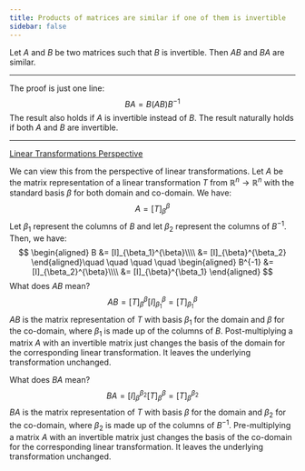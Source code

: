 ```yaml
---
title: Products of matrices are similar if one of them is invertible
sidebar: false
---
```


Let $A$ and $B$ be two matrices such that $B$ is invertible. Then $AB$ and $BA$ are similar.

<hr>

The proof is just one line:
$$
BA = B(AB)B^{-1}
$$
The result also holds if $A$ is invertible instead of $B$. The result naturally holds if both $A$ and $B$ are invertible. 

<hr>

<u>Linear Transformations Perspective</u>

We can view this from the perspective of linear transformations. Let $A$ be the matrix representation of a linear transformation $T$ from $\mathbb{R}^{n} \rightarrow \mathbb{R}^{n}$ with the standard basis $\beta$ for both domain and co-domain. We have:
$$
A = [T]_{\beta}^{\beta}
$$
Let $\beta_{1}$ represent the columns of $B$ and let $\beta_{2}$ represent the columns of $B^{-1}$. Then, we have:
$$
\begin{aligned}
B &= [I]_{\beta_1}^{\beta}\\\\
&= [I]_{\beta}^{\beta_2}
\end{aligned}\quad \quad \quad \quad \begin{aligned}
B^{-1} &= [I]_{\beta_2}^{\beta}\\\\
&= [I]_{\beta}^{\beta_1}
\end{aligned}
$$
What does $AB$ mean?
$$
AB = [T]_{\beta}^{\beta} [I]_{\beta_1}^{\beta} = [T]_{\beta_1}^{\beta}
$$
$AB$ is the matrix representation of $T$ with basis $\beta_1$ for the domain and $\beta$ for the co-domain, where $\beta_1$ is made up of the columns of $B$. Post-multiplying a matrix $A$ with an invertible matrix just changes the basis of the domain for the corresponding linear transformation. It leaves the underlying transformation unchanged.

What does $BA$ mean?
$$
BA = [I]_{\beta}^{\beta_2} [T]_{\beta}^{\beta} = [T]_{\beta}^{\beta_2}
$$
$BA$ is the matrix representation of $T$ with basis $\beta$ for the domain and $\beta_2$ for the co-domain, where $\beta_2$ is made up of the columns of $B^{-1}$. Pre-multiplying a matrix $A$ with an invertible matrix just changes the basis of the co-domain for the corresponding linear transformation. It leaves the underlying transformation unchanged.